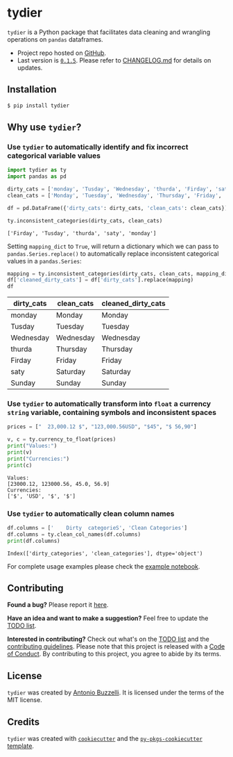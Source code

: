 # tydier

`tydier` is a Python package that facilitates data cleaning and wrangling operations on `pandas` dataframes.

- Project repo hosted on [GitHub](https://github.com/antobzzll/tydier).
- Last version is [`0.1.5`](https://pypi.org/project/tydier/). Please refer to [CHANGELOG.md](https://github.com/antobzzll/tydier/blob/dev/CHANGELOG.md) for details on updates.

## Installation

```bash
$ pip install tydier
```

## Why use `tydier`?



### Use `tydier` to automatically **identify and fix incorrect categorical variable values**

```python
import tydier as ty
import pandas as pd

dirty_cats = ['monday', 'Tusday', 'Wednesday', 'thurda', 'Firday', 'saty', 'Sunday']
clean_cats = ['Monday', 'Tuesday', 'Wednesday', 'Thursday', 'Friday', 'Saturday', 'Sunday']

df = pd.DataFrame({'dirty_cats': dirty_cats, 'clean_cats': clean_cats})

ty.inconsistent_categories(dirty_cats, clean_cats)
```
```
['Firday', 'Tusday', 'thurda', 'saty', 'monday']
```
Setting `mapping_dict` to `True`, will return a dictionary which we can pass to `pandas.Series.replace()` to automatically replace inconsistent categorical values in a `pandas.Series`:
```python
mapping = ty.inconsistent_categories(dirty_cats, clean_cats, mapping_dict=True)
df['cleaned_dirty_cats'] = df['dirty_cats'].replace(mapping)
df
```
|dirty_cats	| clean_cats | cleaned_dirty_cats|
| --- | ---| --- |
| monday | Monday | Monday|
| Tusday | Tuesday | Tuesday|
| Wednesday | Wednesday | Wednesday|
| thurda | Thursday | Thursday|
| Firday | Friday | Friday|
| saty | Saturday | Saturday|
| Sunday | Sunday | Sunday|

### Use `tydier` to automatically transform into `float` a **currency `string` variable**, containing symbols and inconsistent spaces
```python
prices = ["  23,000.12 $", "123,000.56USD", "$45", "$ 56,90"]

v, c = ty.currency_to_float(prices)
print("Values:")
print(v)
print("Currencies:")
print(c)
```
```
Values:
[23000.12, 123000.56, 45.0, 56.9]
Currencies:
['$', 'USD', '$', '$']
```

### Use `tydier` to automatically **clean column names**
```python
df.columns = ['    Dirty  categorieS', 'Clean Categories']
df.columns = ty.clean_col_names(df.columns)
print(df.columns)
```
```
Index(['dirty_categories', 'clean_categories'], dtype='object')
```
For complete usage examples please check the [example notebook](https://github.com/antobzzll/tydier/blob/dev/docs/example.ipynb).

## Contributing

**Found a bug?** Please report it [here](https://github.com/antobzzll/tydier/issues).

**Have an idea and want to make a suggestion?** Feel free to update the [TODO list](https://github.com/antobzzll/tydier/blob/dev/TODO.md).

**Interested in contributing?** Check out what's on the [TODO list](https://github.com/antobzzll/tydier/blob/dev/TODO.md) and the [contributing guidelines](https://github.com/antobzzll/tydier/blob/dev/CONTRIBUTING.md). Please note that this project is released with a [Code of Conduct](https://github.com/antobzzll/tydier/blob/dev/CONDUCT.md). By contributing to this project, you agree to abide by its terms.

## License

`tydier` was created by [Antonio Buzzelli](https://github.com/antobzzll). It is licensed under the terms of the MIT license.

## Credits

`tydier` was created with [`cookiecutter`](https://cookiecutter.readthedocs.io/en/latest/) and the [`py-pkgs-cookiecutter` template](https://github.com/py-pkgs/py-pkgs-cookiecutter).
